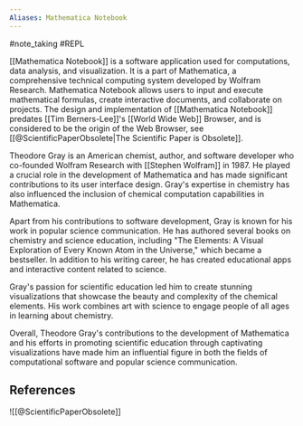 ```yaml
---
Aliases: Mathematica Notebook
---
```

#note_taking #REPL 

[[Mathematica Notebook]] is a software application used for computations, data analysis, and visualization. It is a part of Mathematica, a comprehensive technical computing system developed by Wolfram Research. Mathematica Notebook allows users to input and execute mathematical formulas, create interactive documents, and collaborate on projects. The design and implementation of [[Mathematica Notebook]] predates [[Tim Berners-Lee]]'s [[World Wide Web]] Browser, and is considered to be the origin of the Web Browser, see [[@ScientificPaperObsolete|The Scientific Paper is Obsolete]].

Theodore Gray is an American chemist, author, and software developer who co-founded Wolfram Research with [[Stephen Wolfram]] in 1987. He played a crucial role in the development of Mathematica and has made significant contributions to its user interface design. Gray's expertise in chemistry has also influenced the inclusion of chemical computation capabilities in Mathematica.

Apart from his contributions to software development, Gray is known for his work in popular science communication. He has authored several books on chemistry and science education, including "The Elements: A Visual Exploration of Every Known Atom in the Universe," which became a bestseller. In addition to his writing career, he has created educational apps and interactive content related to science.

Gray's passion for scientific education led him to create stunning visualizations that showcase the beauty and complexity of the chemical elements. His work combines art with science to engage people of all ages in learning about chemistry.

Overall, Theodore Gray's contributions to the development of Mathematica and his efforts in promoting scientific education through captivating visualizations have made him an influential figure in both the fields of computational software and popular science communication.

## References

![[@ScientificPaperObsolete]]
